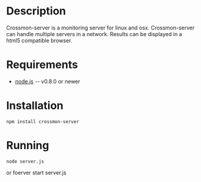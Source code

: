 Description
===========

Crossmon-server is a monitoring server for linux and osx. 
Crossmon-server can handle multiple servers in a network. 
Results can be displayed in a html5 compatible browser.

Requirements
============

* [node.js](http://nodejs.org/) -- v0.8.0 or newer

Installation
============

    npm install crossmon-server

Running
=======

    node server.js
or
    foerver start server.js